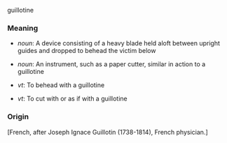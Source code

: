 guillotine
### Meaning
+ _noun_: A device consisting of a heavy blade held aloft between upright guides and dropped to behead the victim below
+ _noun_: An instrument, such as a paper cutter, similar in action to a guillotine

+ _vt_: To behead with a guillotine
+ _vt_: To cut with or as if with a guillotine

### Origin

[French, after Joseph Ignace Guillotin (1738-1814), French physician.]
